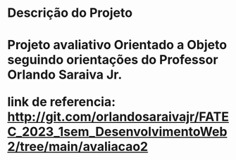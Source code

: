 <h1>Descrição do Projeto<h1>
  Projeto avaliativo Orientado a Objeto seguindo orientações do Professor Orlando Saraiva Jr.
  
  link de referencia:
  http://git.com/orlandosaraivajr/FATEC_2023_1sem_DesenvolvimentoWeb2/tree/main/avaliacao2
